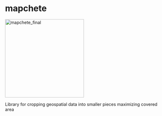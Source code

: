 # mapchete
<img align="center" width="259" alt="mapchete_final" src="https://user-images.githubusercontent.com/76526314/219464092-ee4e075c-c8c7-4d39-8017-cb0ede17248f.png">

Library for cropping geospatial data into smaller pieces maximizing covered area

